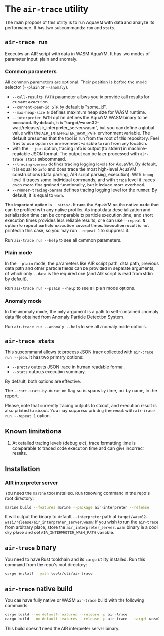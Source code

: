 # The `air-trace` utility

The main propose of this utility is to run AquaVM with data and analyze its performance.  It has two subcommands: `run` and `stats`.

## `air-trace run`

Executes an AIR script with data in WASM AquaVM.  It has two modes of parameter input: plain and anomaly.

### Common parameters
All common parameters are optional.  Their position is before the mode selector (`--plain` or `--anomaly`).

+ `--call-results PATH` parameter allows you to provide call results for current execution.
+ `--current-peer-id STR` by default is "some_id".
+ `--max-heap-size N` defines maximum heap size for WASM runtime.
+ `--interpreter PATH` option defines the AquaVM WASM binary to be executed.  By default, it is "target/wasm32-wasi/release/air_interpreter_server.wasm", but you can define a global value with the `AIR_INTERPRETER_WASM_PATH` environment variable.  The default presumes that the tool is run from the root of this repository.  Feel free to use option or environment variable to run from any location.
+ with the `--json` option, tracing info is output (to stderr) in machine-readable JSON format.  The output can be later processed with `air-trace stats` subcommand.
+ `--tracing-params` defines tracing logging levels for AquaVM.  By default, it is equal to `info` and does trace the most high-level AquaVM constructions (data parsing, AIR script parsing, execution).  With `debug` level it traces some individual commands, and with `trace` level it traces even more fine grained functionality, but it induce more overhead.
+ `--runner-tracing-params` defines tracing logging level for the runner.  By default, it is equal to `warn`. 

The important option is `--native`.  It runs the AquaVM as the native code that can be profiled with any native profiler.  As input data deserialization and serialization time can be comparable to particle execution time, and short execution times provides less reliable results, one can use `--repeat N` option to repeat particle execution several times.  Execution result is not printed in this case, so you may run `--repeat 1` to suppress it.

Run `air-trace run --help` to see all common parameters.

### Plain mode
In the `--plain` mode, the parameters like AIR script path, data path, previous data path and other particle fields can be provided in separate arguments, of which only `--data` is the required one (and AIR script is read from stdin by default).

Run `air-trace run --plain --help` to see all plain mode options.

### Anomaly mode
In the anomaly mode, the only argument is a path to self-contained anomaly data file obtained from Anomaly Particle Detection System.

Run `air-trace run --anomaly --help` to see all anomaly mode options.

## `air-trace stats`

This subcommand allows to process JSON trace collected with `air-trace run --json`.  It has two primary options:

+ `--pretty` outputs JSON trace in human readable format.
+ `--stats` outputs execution summary.

By default, both options are effective.

The `--sort-stats-by-duration` flag sorts spans by time, not by name, in the report.

Please, note that currently tracing outputs to stdout, and execution result is also printed to stdout.  You may suppress printing the result with `air-trace run --repeat 1` option.

## Known limitations

1. At detailed tracing levels (debug etc), trace formatting time is comparable to traced code execution time and can give incorrect results.

## Installation

### AIR interpreter server

You need the `marine` tool installed.  Run following command in the repo's root directory:

``` sh
marine build --features marine --package air-interpreter --release
```

It will output the binary to default `--interpreter` path at `target/wasm32-wasi/release/air_interpreter_server.wasm`; if you wish to run the `air-trace` from arbitrary place, store the `air_interpreter_server.wasm` binary in a cool dry place and set `AIR_INTERPRETER_WASM_PATH` variable.

## `air-trace` binary

You need to have Rust toolchain and its `cargo` utility installed.  Run this command from the repo's root directory:

``` sh
cargo install --path tools/cli/air-trace
```

## `air-trace` native build

You can have fully native or WASM `air-trace` build with the following commands:

``` sh
cargo build --no-default-features --release -p air-trace
cargo build --no-default-features --release -p air-trace --target wasm32-wasi
```

This build doesn't need the AIR interpreter server binary.

